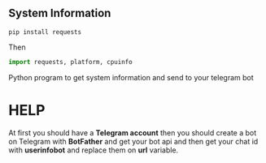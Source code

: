 ## System Information
```
pip install requests
```
Then
```python
import requests, platform, cpuinfo
```

Python program to get system information and send to your telegram bot

# HELP
At first you should have a **Telegram account** then you should create a bot on Telegram with **BotFather** and get your bot api and then get your chat id with **userinfobot** and replace them on **url** variable.